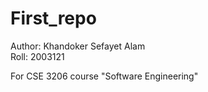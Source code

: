 # First_repo

Author: Khandoker Sefayet Alam </br>
Roll: 2003121 </br>

For CSE 3206 course "Software Engineering" </br>



